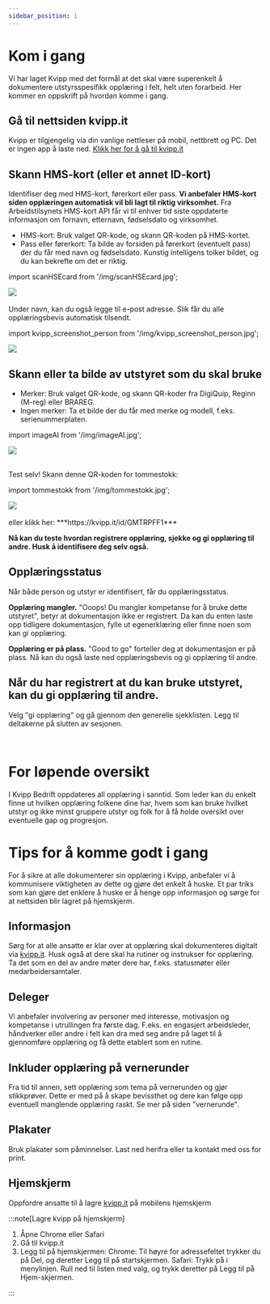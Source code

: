```yaml
---
sidebar_position: 1
---
```

# Kom i gang

Vi har laget Kvipp med det formål at det skal være superenkelt å dokumentere utstyrsspesifikk opplæring i felt, helt uten forarbeid. Her kommer en oppskrift på hvordan komme i gang.

## Gå til nettsiden kvipp.it
Kvipp er tilgjengelig via din vanlige nettleser på mobil, nettbrett og PC. Det er ingen app å laste ned. [Klikk her for å gå til kvipp.it](https://kvipp.it)

## Skann HMS-kort (eller et annet ID-kort)
Identifiser deg med HMS-kort, førerkort eller pass. **Vi anbefaler HMS-kort siden opplæringen automatisk vil bli lagt til riktig virksomhet.** Fra Arbeidstilsynets HMS-kort API får vi til enhver tid siste oppdaterte informasjon om fornavn, etternavn, fødselsdato og virksomhet.

+ HMS-kort: Bruk valget QR-kode, og skann QR-koden på HMS-kortet.
+ Pass eller førerkort: Ta bilde av forsiden på førerkort (eventuelt pass) der du får med navn og fødselsdato. Kunstig intelligens tolker bildet, og du kan bekrefte om det er riktig.

import scanHSEcard from '/img/scanHSEcard.jpg';

<img src={scanHSEcard} style={{width:200}} />

<br/>
<br/>
Under navn, kan du også legge til e-post adresse. Slik får du alle opplæringsbevis automatisk tilsendt.

import kvipp_screenshot_person from '/img/kvipp_screenshot_person.jpg';

<img src={kvipp_screenshot_person} style={{width:200}} />

<br/>

## Skann eller ta bilde av utstyret som du skal bruke
+ Merker: Bruk valget QR-kode, og skann QR-koder fra DigiQuip, Reginn (M-reg) eller BRAREG.
+ Ingen merker: Ta et bilde der du får med merke og modell, f.eks. serienummerplaten.

import imageAI from '/img/imageAI.jpg';

<img src={imageAI} style={{width:200}} />

<br/>
<br/>

Test selv! Skann denne QR-koden for tommestokk:

import tommestokk from '/img/tommestokk.jpg';

<img src={tommestokk} style={{width:400}} />

<br/>
<br/>
eller klikk her: ***https://kvipp.it/id/GMTRPFF1***

**Nå kan du teste hvordan registrere opplæring, sjekke og gi opplæring til andre. Husk å identifisere deg selv også.**

## Opplæringsstatus
Når både person og utstyr er identifisert, får du opplæringsstatus.

**Opplæring mangler.** "Ooops! Du mangler kompetanse for å bruke dette utstyret", betyr at dokumentasjon ikke er registrert. Da kan du enten laste opp tidligere dokumentasjon, fylle ut egenerklæring eller finne noen som kan gi opplæring.

**Opplæring er på plass.** "Good to go" forteller deg at dokumentasjon er på plass. Nå kan du også laste ned opplæringsbevis og gi opplæring til andre.

## Når du har registrert at du kan bruke utstyret, kan du gi opplæring til andre.
Velg "gi opplæring" og gå gjennom den generelle sjekklisten. Legg til deltakerne på slutten av sesjonen.

<br/>

# For løpende oversikt 
I Kvipp Bedrift oppdateres all opplæring i sanntid. Som leder kan du enkelt finne ut hvilken opplæring folkene dine har, hvem som kan bruke hvilket utstyr og ikke minst gruppere utstyr og folk for å få holde oversikt over eventuelle gap og progresjon.
<br/>

# Tips for å komme godt i gang

For å sikre at alle dokumenterer sin opplæring i Kvipp, anbefaler vi å kommunisere viktigheten av dette og gjøre det enkelt å huske. Et par triks som kan gjøre det enklere å huske er å henge opp informasjon og sørge for at nettsiden blir lagret på hjemskjerm.

## Informasjon
Sørg for at alle ansatte er klar over at opplæring skal dokumenteres digitalt via [kvipp.it](https://kvipp.it). Husk også at dere skal ha rutiner og instrukser for opplæring. Ta det som en del av andre møter dere har, f.eks. statusmøter eller medarbeidersamtaler.

## Deleger
Vi anbefaler involvering av personer med interesse, motivasjon og kompetanse i utrullingen fra første dag. F.eks. en engasjert arbeidsleder, håndverker eller andre i felt kan dra med seg andre på laget til å gjennomføre opplæring og få dette etablert som en rutine.

## Inkluder opplæring på vernerunder
Fra tid til annen, sett opplæring som tema på vernerunden og gjør stikkprøver. Dette er med på å skape bevissthet og dere kan følge opp eventuell manglende opplæring raskt. Se mer på siden "vernerunde".

## Plakater
Bruk plakater som påminnelser. Last ned herifra eller ta kontakt med oss for print.

<div className="elfsight-app-3bee04e9-6a3d-4095-8b12-161ea93d6953" data-elfsight-app-lazy style={{marginTop: "30px"}}></div>

## Hjemskjerm
Oppfordre ansatte til å lagre [kvipp.it](https://kvipp.it) på mobilens hjemskjerm

:::note[Lagre kvipp på hjemskjerm]
1.  Åpne Chrome eller Safari
2.  Gå til kvipp.it
3.  Legg til på hjemskjermen:
Chrome: Til høyre for adressefeltet trykker du på Del, og deretter Legg til på startskjermen.
Safari: Trykk på   i menylinjen. Rull ned til listen med valg, og trykk deretter på Legg til på Hjem-skjermen.

:::